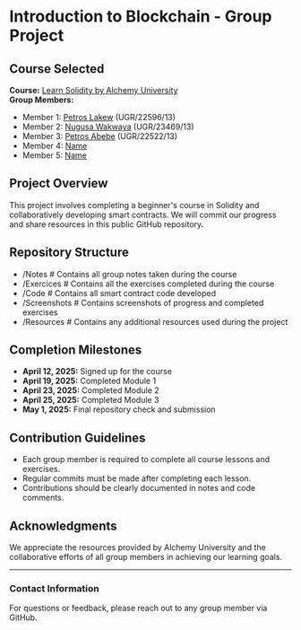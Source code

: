 # Introduction to Blockchain - Group Project  

## Course Selected  
**Course:** [Learn Solidity by Alchemy University](https://www.alchemy.com/university/courses/solidity)  
**Group Members:**  
- Member 1: [Petros Lakew](https://github.com/Rock-Lake) (UGR/22596/13)  
- Member 2: [Nugusa Wakwaya](https://github.com/NugusaWakwaya) (UGR/23469/13) 
- Member 3: [Petros Abebe](https://github.com/nafhati)  (UGR/22522/13)  
- Member 4: [Name](GitHubProfileLink)  
- Member 5: [Name](GitHubProfileLink)  

## Project Overview  
This project involves completing a beginner's course in Solidity and collaboratively developing smart contracts. We will commit our progress and share resources in this public GitHub repository.  

## Repository Structure  
- /Notes # Contains all group notes taken during the course
- /Exercices # Contains all the exercises completed during the course
- /Code # Contains all smart contract code developed
- /Screenshots # Contains screenshots of progress and completed exercises
- /Resources # Contains any additional resources used during the project


## Completion Milestones  
- **April 12, 2025:** Signed up for the course  
- **April 19, 2025:** Completed Module 1  
- **April 23, 2025:** Completed Module 2  
- **April 25, 2025:** Completed Module 3  
- **May 1, 2025:** Final repository check and submission  

## Contribution Guidelines  
- Each group member is required to complete all course lessons and exercises.  
- Regular commits must be made after completing each lesson.  
- Contributions should be clearly documented in notes and code comments.  

## Acknowledgments  
We appreciate the resources provided by Alchemy University and the collaborative efforts of all group members in achieving our learning goals.  

---  

### Contact Information  
For questions or feedback, please reach out to any group member via GitHub.  
